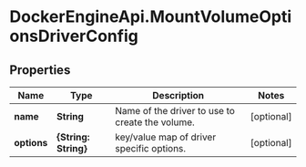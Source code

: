 # DockerEngineApi.MountVolumeOptionsDriverConfig

## Properties

Name | Type | Description | Notes
------------ | ------------- | ------------- | -------------
**name** | **String** | Name of the driver to use to create the volume. | [optional] 
**options** | **{String: String}** | key/value map of driver specific options. | [optional] 



